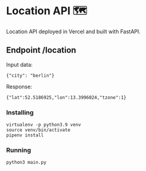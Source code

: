 # Location API 🗺


Location API deployed in Vercel and built with FastAPI.

## Endpoint /location

Input data:

```
{"city": "berlin"}
```

Response:

```
{"lat":52.5186925,"lon":13.3996024,"tzone":1}
```


### Installing

```
virtualenv -p python3.9 venv
source venv/bin/activate
pipenv install
```

### Running


```
python3 main.py
```
